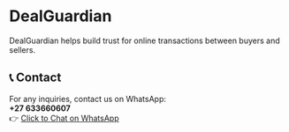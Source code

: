# DealGuardian

DealGuardian helps build trust for online transactions between buyers and sellers.

## 📞 Contact

For any inquiries, contact us on WhatsApp:  
**+27 633660607**  
👉 [Click to Chat on WhatsApp](https://wa.me/27810405263)
